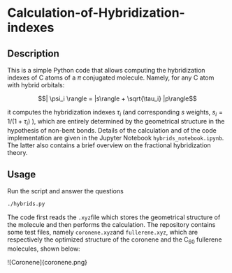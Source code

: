 # Calculation-of-Hybridization-indexes

## Description
This is a simple Python code that allows computing the hybridization indexes of C atoms of a $\pi$ conjugated molecule. Namely, for any C atom with hybrid orbitals:

$$| \psi_i \rangle = |s\rangle + \sqrt{\tau_i} |p\rangle$$

it computes the hybridization indexes $\tau_i$ (and corresponding $s$ weights, $s_i=1/(1+\tau_i)$ ), which are entirely determined by the geometrical structure in the hypothesis of non-bent bonds.  Details of the calculation and of the code implementation are given in the Jupyter Notebook ```hybrids_notebook.ipynb```. The latter also contains a brief overview on the fractional hybridization theory. 

## Usage
Run the script and answer the questions
```bash
./hybrids.py
```
The code first reads the ```.xyz```file which stores the geometrical structure of the molecule and then performs the calculation. The repository contains some test files, namely ```coronene.xyz```and ```fullerene.xyz```, which are respectively the optimized structure of the coronene and the $\text{C}_{60}$ fullerene molecules, shown below:

![Coronene]{coronene.png}

